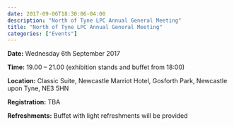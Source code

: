```yaml
---
date: 2017-09-06T18:30:06-04:00
description: "North of Tyne LPC Annual General Meeting"
title: "North of Tyne LPC Annual General Meeting"
categories: ["Events"]
---
```


<b>Date:</b> Wednesday 6th September 2017

<b>Time:</b> 19.00 – 21.00 (exhibition stands and buffet from 18:00)

<b>Location:</b> Classic Suite, Newcastle Marriot Hotel, Gosforth Park, Newcastle upon Tyne, NE3 5HN

<b>Registration:</b> TBA

<b>Refreshments:</b> Buffet with light refreshments will be provided
